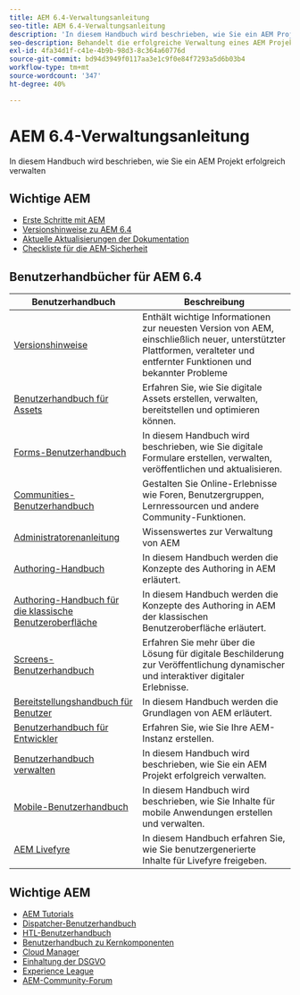 ```yaml
---
title: AEM 6.4-Verwaltungsanleitung
seo-title: AEM 6.4-Verwaltungsanleitung
description: 'In diesem Handbuch wird beschrieben, wie Sie ein AEM Projekt erfolgreich verwalten '
seo-description: Behandelt die erfolgreiche Verwaltung eines AEM Projekts
exl-id: 4fa34d1f-c41e-4b9b-98d3-8c364a60776d
source-git-commit: bd94d3949f0117aa3e1c9f0e84f7293a5d6b03b4
workflow-type: tm+mt
source-wordcount: '347'
ht-degree: 40%

---
```


# AEM 6.4-Verwaltungsanleitung

In diesem Handbuch wird beschrieben, wie Sie ein AEM Projekt erfolgreich verwalten

## Wichtige AEM

* [Erste Schritte mit AEM](https://experienceleague.adobe.com/docs/experience-manager-cloud-service/overview/home.html?lang=de)
* [Versionshinweise zu AEM 6.4](/help/release-notes/home.md)
* [Aktuelle Aktualisierungen der Dokumentation](https://helpx.adobe.com/experience-manager/documentation-updates.html)
* [Checkliste für die AEM-Sicherheit](/help/sites-administering/security-checklist.md)

## Benutzerhandbücher für AEM 6.4

| Benutzerhandbuch | Beschreibung |
|--- |---|
| [Versionshinweise](/help/release-notes/home.md) | Enthält wichtige Informationen zur neuesten Version von AEM, einschließlich neuer, unterstützter Plattformen, veralteter und entfernter Funktionen und bekannter Probleme |
| [Benutzerhandbuch für Assets](/help/assets/home.md) | Erfahren Sie, wie Sie digitale Assets erstellen, verwalten, bereitstellen und optimieren können. |
| [Forms-Benutzerhandbuch](/help/forms/home.md) | In diesem Handbuch wird beschrieben, wie Sie digitale Formulare erstellen, verwalten, veröffentlichen und aktualisieren. |
| [Communities-Benutzerhandbuch](/help/communities/home.md) | Gestalten Sie Online-Erlebnisse wie Foren, Benutzergruppen, Lernressourcen und andere Community-Funktionen. |
| [Administratorenanleitung](/help/sites-administering/home.md) | Wissenswertes zur Verwaltung von AEM |
| [Authoring-Handbuch](/help/sites-authoring/home.md) | In diesem Handbuch werden die Konzepte des Authoring in AEM erläutert. |
| [Authoring-Handbuch für die klassische Benutzeroberfläche](/help/sites-classic-ui-authoring/home.md) | In diesem Handbuch werden die Konzepte des Authoring in AEM der klassischen Benutzeroberfläche erläutert. |
| [Screens-Benutzerhandbuch](https://docs.adobe.com/content/help/de-DE/experience-manager-screens/user-guide/aem-screens-introduction.html) | Erfahren Sie mehr über die Lösung für digitale Beschilderung zur Veröffentlichung dynamischer und interaktiver digitaler Erlebnisse. |
| [Bereitstellungshandbuch für Benutzer](/help/sites-deploying/home.md) | In diesem Handbuch werden die Grundlagen von AEM erläutert. |
| [Benutzerhandbuch für Entwickler](/help/sites-developing/home.md) | Erfahren Sie, wie Sie Ihre AEM-Instanz erstellen. |
| [Benutzerhandbuch verwalten](/help/managing/home.md) | In diesem Handbuch wird beschrieben, wie Sie ein AEM Projekt erfolgreich verwalten. |
| [Mobile-Benutzerhandbuch](/help/mobile/home.md) | In diesem Handbuch wird beschrieben, wie Sie Inhalte für mobile Anwendungen erstellen und verwalten. |
| [AEM Livefyre](https://docs.adobe.com/content/help/en/livefyre/using/home.html) | In diesem Handbuch erfahren Sie, wie Sie benutzergenerierte Inhalte für Livefyre freigeben. |

## Wichtige AEM

* [AEM Tutorials](https://helpx.adobe.com/experience-manager/kt/index/aem-6-4-videos.html)
* [Dispatcher-Benutzerhandbuch](https://docs.adobe.com/content/help/de-DE/experience-manager-dispatcher/using/dispatcher.html)
* [HTL-Benutzerhandbuch](https://docs.adobe.com/content/help/de-DE/experience-manager-htl/using/overview.html)
* [Benutzerhandbuch zu Kernkomponenten](https://docs.adobe.com/content/help/de/experience-manager-core-components/using/introduction.html)
* [Cloud Manager](https://docs.adobe.com/content/help/de/experience-manager-cloud-manager/using/introduction-to-cloud-manager.html)
* [Einhaltung der DSGVO](/help/managing/data-protection-and-privacy.md)
* [Experience League](https://guided.adobe.com/?promoid=K42KVXHD&amp;mv=other#solutions/experience-manager)
* [AEM-Community-Forum](https://forums.adobe.com/community/experience-cloud/marketing-cloud/experience-manager)
